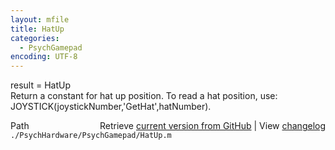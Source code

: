 ```yaml
---
layout: mfile
title: HatUp
categories:
  - PsychGamepad
encoding: UTF-8
---
```


result = HatUp  
Return a constant for hat up position.  To read a hat position, use:  
JOYSTICK(joystickNumber,'GetHat',hatNumber).  


<div class="code_header" style="text-align:right;">
  <span style="float:left;">Path&nbsp;&nbsp;</span> <span class="counter">Retrieve <a href=
  "https://raw.github.com/Psychtoolbox-3/Psychtoolbox-3/beta/./PsychHardware/PsychGamepad/HatUp.m">current version from GitHub</a> | View <a href=
  "https://github.com/Psychtoolbox-3/Psychtoolbox-3/commits/beta/./PsychHardware/PsychGamepad/HatUp.m">changelog</a></span>
</div>
<div class="code">
  <code>./PsychHardware/PsychGamepad/HatUp.m</code>
</div>
